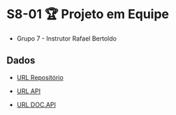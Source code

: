 # S8-01 🏆 Projeto em Equipe

- Grupo 7 - Instrutor Rafael Bertoldo

## Dados

- [URL Repositório](https://github.com/Kenzie-Academy-Brasil-Developers/T15-Rafael-Projeto-em-Equipe-Equipe-7)

- [URL API](https://github.com/Kenzie-Academy-Brasil-Developers/kenzie-adopt)

- [URL DOC.API](https://kenzie-academy-brasil-developers.github.io/kenzie-adopt-doc/)



